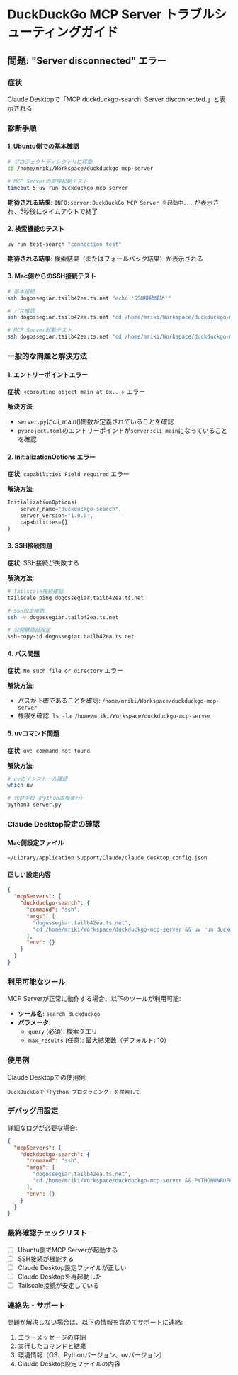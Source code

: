 # DuckDuckGo MCP Server トラブルシューティングガイド

## 問題: "Server disconnected" エラー

### 症状
Claude Desktopで「MCP duckduckgo-search: Server disconnected.」と表示される

### 診断手順

#### 1. Ubuntu側での基本確認

```bash
# プロジェクトディレクトリに移動
cd /home/mriki/Workspace/duckduckgo-mcp-server

# MCP Serverの直接起動テスト
timeout 5 uv run duckduckgo-mcp-server
```

**期待される結果**: `INFO:server:DuckDuckGo MCP Server を起動中...` が表示され、5秒後にタイムアウトで終了

#### 2. 検索機能のテスト

```bash
uv run test-search "connection test"
```

**期待される結果**: 検索結果（またはフォールバック結果）が表示される

#### 3. Mac側からのSSH接続テスト

```bash
# 基本接続
ssh dogossegiar.tailb42ea.ts.net "echo 'SSH接続成功'"

# パス確認
ssh dogossegiar.tailb42ea.ts.net "cd /home/mriki/Workspace/duckduckgo-mcp-server && pwd"

# MCP Server起動テスト
ssh dogossegiar.tailb42ea.ts.net "cd /home/mriki/Workspace/duckduckgo-mcp-server && timeout 3 uv run duckduckgo-mcp-server"
```

### 一般的な問題と解決方法

#### 1. エントリーポイントエラー

**症状**: `<coroutine object main at 0x...>` エラー

**解決方法**: 
- `server.py`にcli_main()関数が定義されていることを確認
- `pyproject.toml`のエントリーポイントが`server:cli_main`になっていることを確認

#### 2. InitializationOptions エラー

**症状**: `capabilities Field required` エラー

**解決方法**:
```python
InitializationOptions(
    server_name="duckduckgo-search",
    server_version="1.0.0",
    capabilities={}
)
```

#### 3. SSH接続問題

**症状**: SSH接続が失敗する

**解決方法**:
```bash
# Tailscale接続確認
tailscale ping dogossegiar.tailb42ea.ts.net

# SSH設定確認
ssh -v dogossegiar.tailb42ea.ts.net

# 公開鍵認証設定
ssh-copy-id dogossegiar.tailb42ea.ts.net
```

#### 4. パス問題

**症状**: `No such file or directory` エラー

**解決方法**:
- パスが正確であることを確認: `/home/mriki/Workspace/duckduckgo-mcp-server`
- 権限を確認: `ls -la /home/mriki/Workspace/duckduckgo-mcp-server`

#### 5. uvコマンド問題

**症状**: `uv: command not found`

**解決方法**:
```bash
# uvのインストール確認
which uv

# 代替手段（Python直接実行）
python3 server.py
```

### Claude Desktop設定の確認

#### Mac側設定ファイル
```
~/Library/Application Support/Claude/claude_desktop_config.json
```

#### 正しい設定内容
```json
{
  "mcpServers": {
    "duckduckgo-search": {
      "command": "ssh",
      "args": [
        "dogossegiar.tailb42ea.ts.net",
        "cd /home/mriki/Workspace/duckduckgo-mcp-server && uv run duckduckgo-mcp-server"
      ],
      "env": {}
    }
  }
}
```

### 利用可能なツール

MCP Serverが正常に動作する場合、以下のツールが利用可能:

- **ツール名**: `search_duckduckgo`
- **パラメータ**: 
  - `query` (必須): 検索クエリ
  - `max_results` (任意): 最大結果数（デフォルト: 10）

### 使用例

Claude Desktopでの使用例:
```
DuckDuckGoで「Python プログラミング」を検索して
```

### デバッグ用設定

詳細なログが必要な場合:

```json
{
  "mcpServers": {
    "duckduckgo-search": {
      "command": "ssh",
      "args": [
        "dogossegiar.tailb42ea.ts.net",
        "cd /home/mriki/Workspace/duckduckgo-mcp-server && PYTHONUNBUFFERED=1 uv run duckduckgo-mcp-server"
      ],
      "env": {}
    }
  }
}
```

### 最終確認チェックリスト

- [ ] Ubuntu側でMCP Serverが起動する
- [ ] SSH接続が機能する
- [ ] Claude Desktop設定ファイルが正しい
- [ ] Claude Desktopを再起動した
- [ ] Tailscale接続が安定している

### 連絡先・サポート

問題が解決しない場合は、以下の情報を含めてサポートに連絡:

1. エラーメッセージの詳細
2. 実行したコマンドと結果
3. 環境情報（OS、Pythonバージョン、uvバージョン）
4. Claude Desktop設定ファイルの内容 